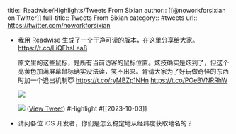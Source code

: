 title:: Readwise/Highlights/Tweets From Sixian
author:: [[@noworkforsixian on Twitter]]
full-title:: Tweets From Sixian
category:: #tweets
url:: https://twitter.com/noworkforsixian

- 我用 Readwise 生成了一个干净可读的版本，在这里分享给大家。
  https://t.co/LiQFhsLea8
  
  原文里的这些鼠标，是所有当前访客的鼠标位置。炫技确实是炫到了，但这个亮黄色加满屏幕鼠标确实没法读，笑不出来。肯请大家为了好玩做奇怪的东西时加一个退出机制😇 https://t.co/ryMBZp1NHn https://t.co/POeBVNRRhW
  
  ![](https://pbs.twimg.com/media/F7fNdKrbgAAoWxW.jpg)
  
  ![](https://pbs.twimg.com/media/F7fNdKwbsAA78Jw.jpg) ([View Tweet](https://twitter.com/noworkforsixian/status/1709060494366281892)) #Highlight #[[2023-10-03]]
- 请问各位 iOS 开发者，你们是怎么稳定地从经纬度获取地名的？